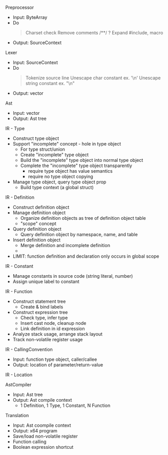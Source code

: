 Preprocessor
* Input: ByteArray
* Do
    > Charset check
    > Remove comments /**/
    ? Expand #include, macro
* Output: SourceContext

Lexer
* Input: SourceContext
* Do
    > Tokenize source line
    > Unescape char constant ex. '\n'
    > Unescape string constant ex. "\n"
* Output: vector<Token>

Ast
* Input: vector<Token>
* Output: Ast tree

IR - Type
* Construct type object
* Support "incomplete" concept - hole in type object
    * For type struct/union
    * Create "incomplete" type object
    * Build the "incomplete" type object into normal type object
    * Complete the "incomplete" type object transparently
        * require type object has value semantics
        * require no type object copying
* Manage type object, query type object prop
    * Build type context (a global struct)

IR - Definition
* Construct definition object
* Manage definition object
    * Organize definition objects as tree of definition object table
    * "scope" concept
* Query definition object
    * Query definition object by namespace, name, and table
* Insert definition object
    * Merge definition and incomplete definition
    * 
* LIMIT: function definition and declaration only occurs in global scope

IR - Constant
* Manage constants in source code (string literal, number)
* Assign unique label to constant

IR - Function
* Construct statement tree
    * Create & bind labels
* Construct expression tree
    * Check type, infer type
    * Insert cast node, cleanup node
    * Link definition in id expression
* Analyze stack usage, arrange stack layout
* Track non-volatile register usage

IR - CallingConvention
* Input: function type object, caller/callee
* Output: location of parameter/return-value

IR - Location

AstCompiler
* Input: Ast tree
* Output: Ast compile context
    * 1 Definition, 1 Type, 1 Constant, N Function

Translation
* Input: Ast coompile context
* Output: x64 program
* Save/load non-volatile register
* Function calling
* Boolean expression shortcut
